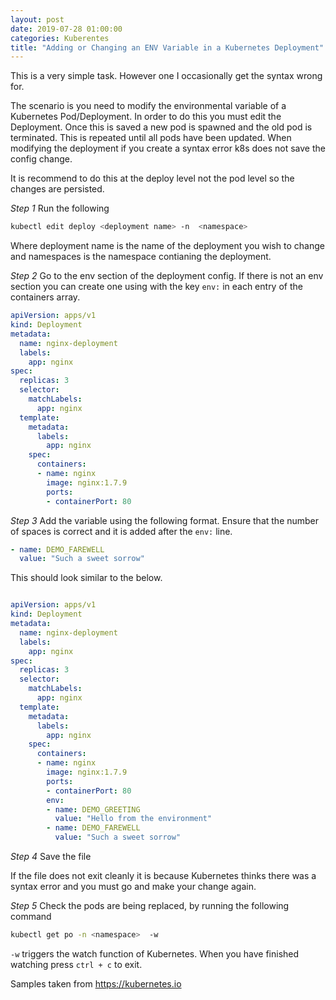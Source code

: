 ```yaml
---
layout: post
date: 2019-07-28 01:00:00
categories: Kuberentes
title: "Adding or Changing an ENV Variable in a Kubernetes Deployment"
---
```


This is a very simple task.  However one I occasionally get the syntax wrong for.

The scenario is you need to modify the environmental variable of a Kubernetes Pod/Deployment. In order to do this you must edit the Deployment. Once this is saved a new pod is spawned and the old pod is terminated. This is repeated until all pods have been updated. When modifying the deployment if you create a syntax error k8s does not save the config change.

It is recommend to do this at the deploy level not the pod level so the changes are persisted.

*Step 1* Run the following
```bash
kubectl edit deploy <deployment name> -n  <namespace>
```

Where deployment name is the name of the deployment you wish to change and namespaces is the namespace contianing the deployment.

*Step 2* Go to the env section of the deployment config. If there is not an env section you can create one using with the key `env:` in each entry of the containers array.

```yaml
apiVersion: apps/v1
kind: Deployment
metadata:
  name: nginx-deployment
  labels:
    app: nginx
spec:
  replicas: 3
  selector:
    matchLabels:
      app: nginx
  template:
    metadata:
      labels:
        app: nginx
    spec:
      containers:
      - name: nginx
        image: nginx:1.7.9
        ports:
        - containerPort: 80
```

*Step 3* Add the variable using the following format. Ensure that the number of spaces is correct and it is added after the `env:` line.

```yaml
- name: DEMO_FAREWELL
  value: "Such a sweet sorrow"
```

This should look similar to the below.

```yaml

apiVersion: apps/v1
kind: Deployment
metadata:
  name: nginx-deployment
  labels:
    app: nginx
spec:
  replicas: 3
  selector:
    matchLabels:
      app: nginx
  template:
    metadata:
      labels:
        app: nginx
    spec:
      containers:
      - name: nginx
        image: nginx:1.7.9
        ports:
        - containerPort: 80
        env:
        - name: DEMO_GREETING
          value: "Hello from the environment"
        - name: DEMO_FAREWELL
          value: "Such a sweet sorrow"
```

*Step 4* Save the file

If the file does not exit cleanly it is because Kubernetes thinks there was a syntax error and you must go and make your change again.

*Step 5* Check the pods are being replaced, by running the following command
```bash
kubectl get po -n <namespace>  -w
```

`-w` triggers the watch function of Kubernetes. When you have finished watching press `ctrl + c` to exit.


Samples taken from https://kubernetes.io
